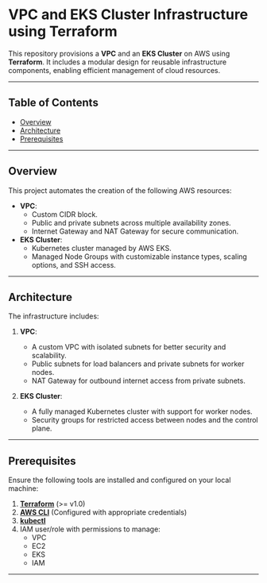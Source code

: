 # VPC and EKS Cluster Infrastructure using Terraform

This repository provisions a **VPC** and an **EKS Cluster** on AWS using **Terraform**. It includes a modular design for reusable infrastructure components, enabling efficient management of cloud resources.

---

## Table of Contents

- [Overview](#overview)
- [Architecture](#architecture)
- [Prerequisites](#prerequisites)

---

## Overview

This project automates the creation of the following AWS resources:
- **VPC**:
  - Custom CIDR block.
  - Public and private subnets across multiple availability zones.
  - Internet Gateway and NAT Gateway for secure communication.
- **EKS Cluster**:
  - Kubernetes cluster managed by AWS EKS.
  - Managed Node Groups with customizable instance types, scaling options, and SSH access.

---

## Architecture

The infrastructure includes:
1. **VPC**:
   - A custom VPC with isolated subnets for better security and scalability.
   - Public subnets for load balancers and private subnets for worker nodes.
   - NAT Gateway for outbound internet access from private subnets.

2. **EKS Cluster**:
   - A fully managed Kubernetes cluster with support for worker nodes.
   - Security groups for restricted access between nodes and the control plane.

---

## Prerequisites

Ensure the following tools are installed and configured on your local machine:
1. [**Terraform**](https://www.terraform.io/downloads.html) (>= v1.0)
2. [**AWS CLI**](https://aws.amazon.com/cli/) (Configured with appropriate credentials)
3. [**kubectl**](https://kubernetes.io/docs/tasks/tools/install-kubectl/)
4. IAM user/role with permissions to manage:
   - VPC
   - EC2
   - EKS
   - IAM

---


